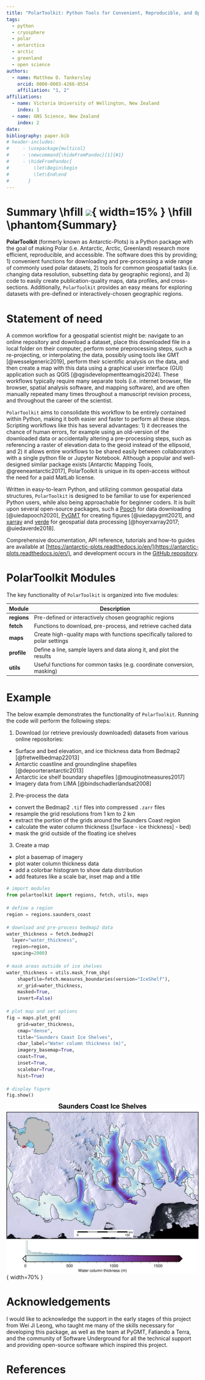 ```yaml
---
title: "PolarToolkit: Python Tools for Convenient, Reproducible, and Open Polar Science"
tags:
  - python
  - cryosphere
  - polar
  - antarctica
  - arctic
  - greenland
  - open science
authors:
  - name: Matthew D. Tankersley
    orcid: 0000-0003-4266-8554
    affiliation: "1, 2"
affiliations:
  - name: Victoria University of Wellington, New Zealand
    index: 1
  - name: GNS Science, New Zealand
    index: 2
date:
bibliography: paper.bib
# header-includes:
#     - \usepackage{multicol}
#     - \newcommand{\hideFromPandoc}[1]{#1}
#     - \hideFromPandoc{
#         \let\Begin\begin
#         \let\End\end
#       }
---
```


<!--
Title options:
PolarToolkit: Helping Polar Researchers Conduct Science
PolarToolkit: A Python Package for Polar Science
PolarToolkit: Python Tools for Conducting Polar Science
Cryospheric Insights Made Easy: Exploring PolarToolkit for Polar Studies
PolarToolkit: A Comprehensive Software Suite for Antarctic Research
PolarToolkit: Software for Cryospheric Mapping, Analysis, and Data Retrieval
PolarToolkit: Software to Aide in Cryospheric Research
PolarToolkit: Facilitating Cryospheric Research with Open-Source Software

-->

<!--
Typically 250-1000 words
Your paper should include:

A list of the authors of the software and their affiliations, using the correct format (see the example below).

A summary describing the high-level functionality and purpose of the software for a diverse, non-specialist audience.

A Statement of need section that clearly illustrates the research purpose of the software and places it in the context of related work.

A list of key references, including to other software addressing related needs. Note that the references should include full names of venues, e.g., journals and conferences, not abbreviations only understood in the context of a specific discipline.

Mention (if applicable) a representative set of past or ongoing research projects using the software and recent scholarly publications enabled by it.

Acknowledgement of any financial support.
-->
# Summary \hfill ![](../docs/logo_light.png){ width=15% } \hfill \phantom{Summary}
<!-- describing the high-level functionality and purpose of the software for a diverse, non-specialist audience. -->
**PolarToolkit** (formerly known as Antarctic-Plots) is a Python package with the goal of making Polar (i.e. Antarctic, Arctic, Greenland) research more efficient, reproducible, and accessible.
The software does this by providing; 1) convenient functions for downloading and pre-processing a wide range of commonly used polar datasets, 2) tools for common geospatial tasks (i.e. changing data resolution, subsetting data by geographic regions), and 3) code to easily create publication-quality maps, data profiles, and cross-sections.
Additionally, `PolarToolkit` provides an easy means for exploring datasets with pre-defined or interactively-chosen geographic regions.

# Statement of need
<!-- clearly illustrates the research purpose of the software and places it in the context of related work. -->
A common workflow for a geospatial scientist might be: navigate to an online repository and download a dataset, place this downloaded file in a local folder on their computer, perform some preprocessing steps, such a re-projecting, or interpolating the data, possibly using tools like GMT [@wesselgeneric2019], perform their scientific analysis on the data, and then create a map with this data using a graphical user interface (GUI) application such as QGIS [@qgisdevelopmentteamqgis2024].
These workflows typically require many separate tools (i.e. internet browser, file browser, spatial analysis software, and mapping software), and are often manually repeated many times throughout a manuscript revision process, and throughout the career of the scientist.

`PolarToolkit` aims to consolidate this workflow to be entirely contained within Python, making it both easier and faster to perform all these steps.
Scripting workflows like this has several advantages: 1) it decreases the chance of human errors, for example using an old-version of the downloaded data or accidentally altering a pre-processing steps, such as referencing a raster of elevation data to the geoid instead of the ellipsoid, and 2) it allows entire workflows to be shared easily between collaborators with a single python file or Jupyter Notebook.
Although a popular and well-designed similar package exists [Antarctic Mapping Tools, @greeneantarctic2017], PolarToolkit is unique in its open-access without the need for a paid MatLab license.

Written in easy-to-learn Python, and utilizing common geospatial data structures, `PolarToolkit` is designed to be familiar to use for experienced Python users, while also being approachable for beginner coders.
It is built upon several open-source packages, such a [Pooch](https://www.fatiando.org/pooch/latest/) for data downloading [@uiedapooch2020], [PyGMT](https://www.pygmt.org/latest/) for creating figures [@uiedapygmt2021], and [xarray](https://docs.xarray.dev/en/stable/) and [verde](https://www.fatiando.org/verde/latest/) for geospatial data processing [@hoyerxarray2017; @uiedaverde2018].

Comprehensive documentation, API reference, tutorials and how-to guides are available at [https://antarctic-plots.readthedocs.io/en/](https://antarctic-plots.readthedocs.io/en/), and development occurs in the [GitHub repository](https://github.com/mdtanker/polartoolkit).


# PolarToolkit Modules
The key functionality of `PolarToolkit` is organized into five modules:

| Module      | Description                                                                   |
| ----------- | ----------------------------------------------------------------------------- |
| **regions** | Pre-defined or interactively chosen geographic regions                        |
| **fetch**   | Functions to download, pre-process, and retrieve cached data                  |
| **maps**    | Create high-quality maps with functions specifically tailored to polar settings |
| **profile** | Define a line, sample layers and data along it, and plot the results          |
| **utils**   | Useful functions for common tasks (e.g. coordinate conversion, masking)       |

# Example
The below example demonstrates the functionality of `PolarToolkit`. Running the code will perform the following steps:

1) Download (or retrieve previously downloaded) datasets from various online repositories:
  * Surface and bed elevation, and ice thickness data from Bedmap2 [@fretwellbedmap22013]
  * Antarctic coastline and groundingline shapefiles [@depoorterantarctic2013]
  * Antarctic ice shelf boundary shapefiles [@mouginotmeasures2017]
  * Imagery data from LIMA [@bindschadlerlandsat2008]
2) Pre-process the data
  * convert the Bedmap2 `.tif` files into compressed `.zarr` files
  * resample the grid resolutions from 1 km to 2 km
  * extract the portion of the grids around the Saunders Coast region
  * calculate the water column thickness ([surface - ice thickness] - bed)
  * mask the grid outside of the floating ice shelves
3) Create a map
  * plot a basemap of imagery
  * plot water column thickness data
  * add a colorbar histogram to show data distribution
  * add features like a scale bar, inset map and a title

```python
# import modules
from polartoolkit import regions, fetch, utils, maps

# define a region
region = regions.saunders_coast

# download and pre-process bedmap2 data
water_thickness = fetch.bedmap2(
  layer="water_thickness",
  region=region,
  spacing=2000)

# mask areas outside of ice shelves
water_thickness = utils.mask_from_shp(
    shapefile=fetch.measures_boundaries(version="IceShelf"),
    xr_grid=water_thickness,
    masked=True,
    invert=False)

# plot map and set options
fig = maps.plot_grd(
    grid=water_thickness,
    cmap="dense",
    title="Saunders Coast Ice Shelves",
    cbar_label="Water column thickness (m)",
    imagery_basemap=True,
    coast=True,
    inset=True,
    scalebar=True,
    hist=True)

# display figure
fig.show()
```

![Example map output from above code implemented in `PolarToolkit`. Water column thickness [@fretwellbedmap22013] beneath the ice shelves of Antarctica's Saunders Coast. Inset map shows figure location. Grounding line and coastlines shown by black line [@depoorterantarctic2013]. Background imagery from LIMA [@bindschadlerlandsat2008]. Colorbar histogram shows data distribution.](example_figure.png){ width=70% }

# Acknowledgements
I would like to acknowledge the support in the early stages of this project from Wei Ji Leong, who taught me many of the skills necessary for developing this package, as well as the team at PyGMT, Fatiando a Terra, and the community of Software Underground for all the technical support and providing open-source software which inspired this project.

# References

<!-- \newpage

\Begin{multicols}{2}

```python
from polartoolkit import fetch, regions, maps, utils

# define a region
region = regions.ronne_filchner_ice_shelf

# download bedmap2 data and calculate water column thickness
water_thickness = fetch.bedmap2(
    layer="water_thickness",
    region=region,
)

# mask to ice shelf areas
water_thickness = utils.mask_from_shp(
    fetch.measures_boundaries(version="IceShelf"),
    xr_grid=water_thickness,
    masked=True,
    invert=False,
)

# plot map and set options
fig = maps.plot_grd(
    water_thickness,
    cmap="dense",
    grd2cpt=True,
    title="Ronne-Filchner Ice Shelf",
    cbar_label="Ocean cavity thickness (m)",
    imagery_basemap=True,
    coast=True,
    inset=True,
    scalebar=True,
    hist=True,
    add_faults=True,
)

# add legend
fig.legend()

# display figure
fig.show()
```
\End{multicols}

![](example_figure.png)

\newpage -->


<!--
```python
from polartoolkit import fetch, regions, maps
# define a region
region = regions.amery_ice_shelf
# download Bedmap2 ice thickness data
ice_thickness = fetch.bedmap2(
    layer="thickness",
    region=region,
    spacing=2000,
)

# plot map and set options
fig = maps.plot_grd(
    ice_thickness,  # input data
    cmap="dense",  # set the colormap
    coast=True,  # plot grounding and coastlines
    title="Amery Ice Shelf",  # add title
    cbar_label="Ice thickness (m)",  # add label
    inset=True,  # add inset map
    scalebar=True,  # add scalebar
    gridlines=True,  # add lat/lon gridlines
    x_spacing=10, # lon interval (deg)
    hist=True,  # add a histogram to the colorbar
)
# display figure
fig.show()
```
-->


<!--
+----------------------------------------------+--------------------------------------+
|```python                                     |```python                             |
|# define a region                             |# plot map and set options            |
|region = regions.amery_ice_shelf              |fig = maps.plot_grd(                  |
|                                              |    ice_thickness,                    |
|# download Bedmap2 ice thickness data         |    cmap="dense",                     |
|ice_thickness = fetch.bedmap2(                |    coast=True,                       |
|    layer="thickness",                        |    title="Amery Ice Shelf",          |
|    region=region,                            |    cbar_label="Ice thickness (m)",   |
|    spacing=2000,                             |    inset=True,                       |
|)                                             |    scalebar=True,                    |
|```                                           |    gridlines=True,                   |
|                                              |    x_spacing=10,                     |
|                                              |    hist=True,                        |
|                                              |)                                     |
|                                              |# display figure                      |
|                                              |fig.show()                            |
|                                              |```                                   |
+----------------------------------------------+--------------------------------------+
-->

<!--
+--------------------------------------+-------------------------+
|```python                             |                         |
|# define a region                     |                         |
|region = regions.amery_ice_shelf      |                         |
|# download Bedmap2 ice thickness data |                         |
|ice_thickness = fetch.bedmap2(        |                         |
|    layer="thickness",                |                         |
|    region=region,                    |                         |
|    spacing=2000,                     |                         |
|)                                     |                         |
|# plot map and set options            |![](amery_ice_shelf.png) |
|fig = maps.plot_grd(                  |                         |
|    ice_thickness,                    |                         |
|    cmap="dense",                     |                         |
|    coast=True,                       |                         |
|    title="Amery Ice Shelf",          |                         |
|    cbar_label="Ice thickness (m)",   |                         |
|    inset=True,                       |                         |
|    scalebar=True,                    |                         |
|    gridlines=True,                   |                         |
|    x_spacing=10,                     |                         |
|    hist=True,                        |                         |
|)                                     |                         |
|# display figure                      |                         |
|fig.show()                            |                         |
|```                                   |                         |
+--------------------------------------+-------------------------+
-->